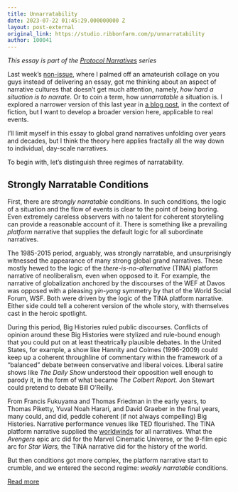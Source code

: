 ```yaml
---
title: Unnarratability
date: 2023-07-22 01:45:29.000000000 Z
layout: post-external
original_link: https://studio.ribbonfarm.com/p/unnarratability
author: 100041
---
```


_This essay is part of the [Protocol Narratives](https://open.substack.com/pub/ribbonfarmstudio/p/protocol-narratives) series_

Last week’s [non-issue](https://studio.ribbonfarm.com/p/grimdark-hopepunk-with-a-chance-of), where I palmed off an amateurish collage on you guys instead of delivering an essay, got me thinking about an aspect of narrative cultures that doesn’t get much attention, namely, _how hard a situation is to narrate._ Or to coin a term, how _unnarratable_ a situation is. I explored a narrower version of this last year in [a blog post](https://www.ribbonfarm.com/2022/07/13/storytelling-tellability/), in the context of fiction, but I want to develop a broader version here, applicable to real events.

I’ll limit myself in this essay to global grand narratives unfolding over years and decades, but I think the theory here applies fractally all the way down to individual, day-scale narratives.

To begin with, let’s distinguish three regimes of narratability.

## Strongly Narratable Conditions

First, there are _strongly narratable_ conditions. In such conditions, the logic of a situation and the flow of events is clear to the point of being boring. Even extremely careless observers with no talent for coherent storytelling can provide a reasonable account of it. There is something like a prevailing _platform_ narrative that supplies the default logic for all subordinate narratives.

The 1985-2015 period, arguably, was strongly narratable, and unsurprisingly witnessed the appearance of many strong global grand narratives. These mostly hewed to the logic of the _there-is-no-alternative_ (TINA) platform narrative of neoliberalism, even when opposed to it. For example, the narrative of globalization anchored by the discourses of the WEF at Davos was opposed with a pleasing _yin-yang_ symmetry by that of the World Social Forum, WSF. Both were driven by the logic of the TINA platform narrative. Either side could tell a coherent version of the whole story, with themselves cast in the heroic spotlight.

During this period, Big Histories ruled public discourses. Conflicts of opinion around these Big Histories were stylized and rule-bound enough that you could put on at least theatrically plausible debates. In the United States, for example, a show like Hannity and Colmes (1996-2009) could keep up a coherent throughline of commentary within the framework of a “balanced” debate between conservative and liberal voices. Liberal satire shows like _The Daily Show_ understood their opposition well enough to parody it, in the form of what became _The Colbert Report._ Jon Stewart could pretend to debate Bill O’Reilly.

From Francis Fukuyama and Thomas Friedman in the early years, to Thomas Piketty, Yuval Noah Harari, and David Graeber in the final years, many could, and did, peddle coherent (if not always compelling) Big Histories. Narrative performance venues like TED flourished. The TINA platform narrative supplied the [worldwinds](https://www.ribbonfarm.com/2022/12/07/worldwinds/) for all narratives. What the _Avengers_ epic arc did for the Marvel Cinematic Universe, or the 9-film epic arc for _Star Wars,_ the TINA narrative did for the history of the world.

But then conditions got more complex, the platform narrative start to crumble, and we entered the second regime: _weakly narratable_ conditions.

[Read more](https://studio.ribbonfarm.com/p/unnarratability)

